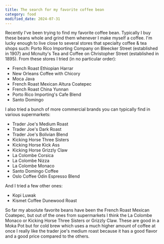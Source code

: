 ```yaml
---
title: The search for my favorite coffee bean
category: food
modified_date: 2024-07-31
---
```


Recently I've been trying to find my favorite coffee bean. Typically I buy these beans whole and grind them whenever I make myself a coffee. I'm lucky enough to live close to several stores that specialty coffee & tea shops such: Porto Rico Importing Company on Bleecker Street (established in 1907) and Mcnulty's Tea and Coffee on Christopher Street (established in 1895). From these stores I tried (in no particular order):

* French Roast Ethiopian Harrar
* New Orleans Coffee with Chicory
* Moca Java
* French Roast Mexican Altura Coatepec
* French Roast China Yunnan
* Porto Rico Importing's Cafe Blend
* Santo Domingo

I also tried a bunch of more commercial brands you can typically find in various supermarkets:

* Trader Joe's Medium Roast
* Trader Joe's Dark Roast
* Trader Joe's Bolivian Blend
* Kicking Horse Three Sisters
* Kicking Horse Kick Ass
* Kicking Horse Grizzly Claw
* La Colombe Corsica
* La Colombe Nizza
* La Colombe Monaco
* Santo Domingo Coffee
* Oslo Coffee Odin Espresso Blend

And I tried a few other ones:

* Kopi Luwak
* Kismet Coffee Dunewood Roast

So far my absolute favorite beans have been the French Roast Mexican Coatepec, but out of the ones from supermarkets I think the La Colombe Monaco or Kicking Horse Three Sisters or Grizzly Claw. These are good in a Moka Pot but for cold brew which uses a much higher amount of coffee at once I really like the trader joe's medium roast because it has a good flavor and a good price compared to the others. 